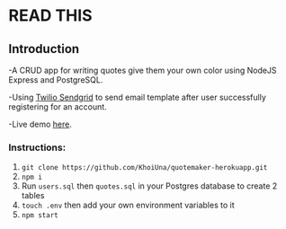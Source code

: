 # READ THIS

## Introduction

-A CRUD app for writing quotes give them your own color using NodeJS Express and PostgreSQL.

-Using [Twilio Sendgrid](https://sendgrid.com/) to send email template after user successfully registering for an account.

-Live demo [here](https://khoiquotemaker.herokuapp.com/).

### Instructions:

1. `git clone https://github.com/KhoiUna/quotemaker-herokuapp.git`
2. `npm i`
3. Run `users.sql` then `quotes.sql` in your Postgres database to create 2 tables
4. `touch .env` then add your own environment variables to it
5. `npm start`
